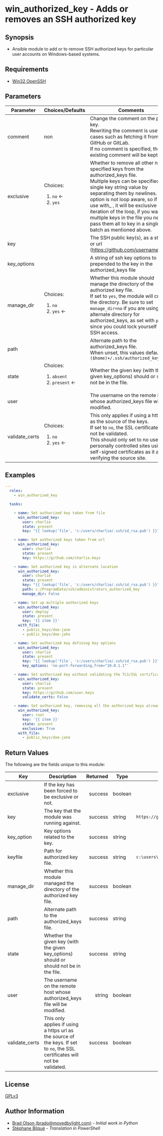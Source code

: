 # win_authorized_key - Adds or removes an SSH authorized key

## Synopsis

* Ansible module to add or to remove SSH authorized keys for particular user accounts on Windows-based systems.

## Requirements

* [Win32 OpenSSH]

## Parameters

| Parameter      | Choices/Defaults                              | Comments                                                                                                                                                                                                                                                                                                                                                                                        |
| -------------- | --------------------------------------------- | ----------------------------------------------------------------------------------------------------------------------------------------------------------------------------------------------------------------------------------------------------------------------------------------------------------------------------------------------------------------------------------------------- |
| comment        | non                                           | Change the comment on the public key.<br/>Rewriting the comment is useful in cases such as fetching it from GitHub or GitLab.<br/>If no comment is specified, the existing comment will be kept.                                                                                                                                                                                                |
| exclusive      | Choices:<ol><li>`no` <-<li>`yes`</ol>         | Whether to remove all other non-specified keys from the authorized_keys file.<br/>Multiple keys can be specified in a single key string value by separating them by newlines. This option is not loop aware, so if you use with_ , it will be exclusive per iteration of the loop, if you want multiple keys in the file you need to pass them all to key in a single batch as mentioned above. |
| key            |                                               | The SSH public key(s), as a string or url (https://github.com/username.keys)                                                                                                                                                                                                                                                                                                                    |
| key_options    |                                               | A string of ssh key options to be prepended to the key in the authorized_keys file                                                                                                                                                                                                                                                                                                              |
| manage_dir     | Choices:<ol><li>`no`<li>`yes` <-</ol>         | Whether this module should manage the directory of the authorized key file.<br/>If set to `yes`, the module will create the directory. Be sure to set `manage_dir=no` if you are using an alternate directory for authorized_keys, as set with `path`, since you could lock yourself out of SSH access.                                                                                         |
| path           |                                               | Alternate path to the authorized_keys file.<br/>When unset, this values defaults to `($home)+/.ssh/authorized_keys`                                                                                                                                                                                                                                                                             |
| state          | Choices:<ol><li>`absent`<li>`present` <-</ol> | Whether the given key (with the given key_options) should or should not be in the file.                                                                                                                                                                                                                                                                                                         |
| user           |                                               | The username on the remote host whose authorized_keys file will be modified.                                                                                                                                                                                                                                                                                                                    |
| validate_certs | Choices:<ol><li>`no`<li>`yes` <-</ol>         | This only applies if using a https url as the source of the keys.<br/>If set to `no`, the SSL certificates will not be validated.<br/>This should only set to no used on personally controlled sites using self-signed certificates as it avoids verifying the source site.                                                                                                                     |

## Examples

```yaml
---
  roles:
    - win_authorized_key

  tasks:

    - name: Set authorized key taken from file
      win_authorized_key:
        user: charlie
        state: present
        key: "{{ lookup('file', 'c:/users/charlie/.ssh/id_rsa.pub') }}"

    - name: Set authorized keys taken from url
      win_authorized_key:
        user: charlie
        state: present
        key: https://github.com/charlie.keys

    - name: Set authorized key in alternate location
      win_authorized_key:
        user: charlie
        state: present
        key: "{{ lookup('file', 'c:/users/charlie/.ssh/id_rsa.pub') }}"
        path: c:/ProgramData/ssh/administrators_authorized_key
        manage_dir: False

    - name: Set up multiple authorized keys
      win_authorized_key:
        user: deploy
        state: present
        key: '{{ item }}'
      with_file:
        - public_keys/doe-jane
        - public_keys/doe-john

    - name: Set authorized key defining key options
      win_authorized_key:
        user: charlie
        state: present
        key: "{{ lookup('file', 'c:/users/charlie/.ssh/id_rsa.pub') }}"
        key_options: 'no-port-forwarding,from="10.0.1.1"'

    - name: Set authorized key without validating the TLS/SSL certificates
      win_authorized_key:
        user: charlie
        state: present
        key: https://github.com/user.keys
        validate_certs: False

    - name: Set authorized key, removing all the authorized keys already set
      win_authorized_key:
        user: root
        key: '{{ item }}'
        state: present
        exclusive: True
      with_file:
        - public_keys/doe-jane
```

## Return Values

The following are the fields unique to this module:

| Key            | Description                                                                                                                   | Returned | Type    | Example                                |
| -------------- | ----------------------------------------------------------------------------------------------------------------------------- | -------: | ------- | -------------------------------------- |
| exclusive      | If the key has been forced to be exclusive or not.                                                                            |  success | boolean |                                        |
| key            | The key that the module was running against.                                                                                  |  success | string  | `https://github.com/user.keys`         |
| key_option     | Key options related to the key.                                                                                               |  success | string  |                                        |
| keyfile        | Path for authorized key file.                                                                                                 |  success | string  | `c:\users\charlie\ssh\authorized_keys` |
| manage_dir     | Whether this module managed the directory of the authorized key file.                                                         |  success | boolean |                                        |
| path           | Alternate path to the authorized_keys file.                                                                                   |  success | string  |                                        |
| state          | Whether the given key (with the given key_options) should or should not be in the file.                                       |  success | string  |                                        |
| user           | The username on the remote host whose authorized_keys file will be modified.                                                  |   string | boolean |                                        |
| validate_certs | This only applies if using a https url as the source of the keys. If set to `no`, the SSL certificates will not be validated. |  success | boolean |                                        |

## License

[GPLv3](https://www.gnu.org/licenses/gpl-3.0.html)

## Author Information

* [Brad Olson (brado@movedbylight.com)](brado@movedbylight.com) - *Initial work in Python*
* [Stéphane Bilqué](https://github.com/sbilque)  - *Translation in PowerShell*

[Win32 OpenSSH]: https://github.com/PowerShell/Win32-OpenSSH/wiki/Install-Win32-OpenSSH
